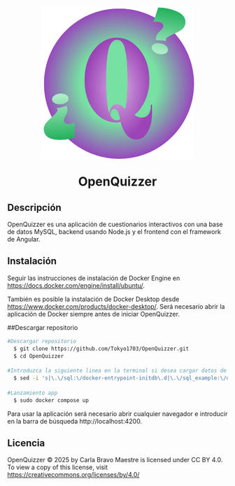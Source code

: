 <h1 align="center">
  <a href="[https://github.com/Tokyo1703/OpenQuizzer]">
    <picture>
    <img alt="Logo OpenQuizzer" src="Front/public/img/Logo.png" width="350">
    </picture>
  </a>
  
  OpenQuizzer
</h1>


## Descripción
OpenQuizzer es una aplicación de cuestionarios interactivos con una base de datos MySQL, backend usando Node.js y el frontend con el framework de Angular.



## Instalación
Seguir las instrucciones de instalación de Docker Engine en https://docs.docker.com/engine/install/ubuntu/.

También es posible la instalación de Docker Desktop desde https://www.docker.com/products/docker-desktop/. Será necesario abrir la aplicación de Docker siempre antes de iniciar OpenQuizzer.

##Descargar repositorio
```sh
#Descargar repositorio
  $ git clone https://github.com/Tokyo1703/OpenQuizzer.git
  $ cd OpenQuizzer

#Introduzca la siguiente linea en la terminal si desea cargar datos de ejemplo
  $ sed -i 's|\.\/sql:\/docker-entrypoint-initdb\.d|\.\/sql_example:\/docker-entrypoint-initdb\.d|' docker-compose.yaml

#Lanzamiento app
  $ sudo docker compose up

```
Para usar la aplicación será necesario abrir cualquier navegador e introducir en la barra de búsqueda http://localhost:4200.



## Licencia
OpenQuizzer © 2025 by Carla Bravo Maestre is licensed under CC BY 4.0. To view a copy of this license, visit https://creativecommons.org/licenses/by/4.0/
